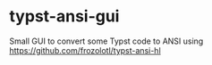 # typst-ansi-gui
Small GUI to convert some Typst code to ANSI using https://github.com/frozolotl/typst-ansi-hl
